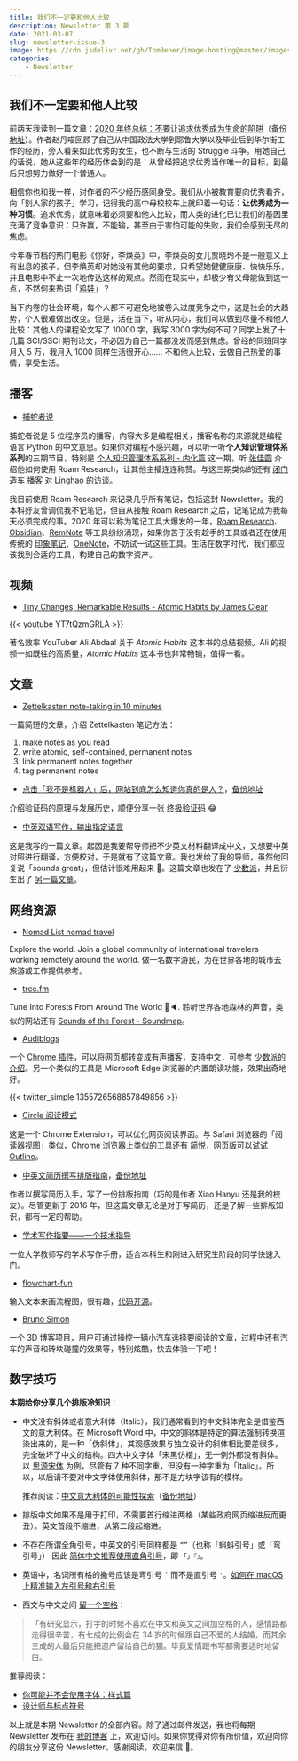 ```yaml
---
title: 我们不一定要和他人比较
description: Newsletter 第 3 期
date: 2021-03-07
slug: newsletter-issue-3
image: https://cdn.jsdelivr.net/gh/TomBener/image-hosting@master/images/newsletter-3-cover.png
categories:
    - Newsletter
---
```



## 我们不一定要和他人比较

前两天我读到一篇文章：[​2020 年终总结：不要让追求优秀成为生命的陷阱](https://mp.weixin.qq.com/s/uuxaSVSnKlTuo1IfXVwACg)（[备份地址](https://ipfs.io/ipfs/QmR2ZGK43P63ZM4erk2pess1oR2bJpeJzC4GrXTFXxSKCn)）。作者赵丹喵回顾了自己从中国政法大学到耶鲁大学以及毕业后到华尔街工作的经历，旁人看来如此优秀的女生，也不断与生活的 Struggle 斗争。用她自己的话说，她从这些年的经历体会到的是：从曾经把追求优秀当作唯一的目标，到最后只想努力做好一个普通人。

相信你也和我一样，对作者的不少经历感同身受。我们从小被教育要向优秀看齐，向「别人家的孩子」学习，记得我的高中母校校车上就印着一句话：**让优秀成为一种习惯**。追求优秀，就意味着必须要和他人比较，而人类的进化已让我们的基因里充满了竞争意识：只许赢，不能输，甚至由于害怕可能的失败，我们会感到无尽的焦虑。

今年春节档的热门电影《你好，李焕英》中，李焕英的女儿贾晓玲不是一般意义上有出息的孩子，但李焕英却对她没有其他的要求，只希望她健健康康、快快乐乐，并且电影中不止一次地传达这样的观点。然而在现实中，却极少有父母能做到这一点，不然何来热词「[鸡娃](https://www.stovol.club/034)」？

当下内卷的社会环境，每个人都不可避免地被卷入过度竞争之中，这是社会的大趋势，个人很难做出改变。但是，活在当下，听从内心，我们可以做到尽量不和他人比较：其他人的课程论文写了 10000 字，我写 3000 字为何不可？同学上发了十几篇 SCI/SSCI 期刊论文，不必因为自己一篇都没发而感到焦虑。曾经的同班同学月入 5 万，我月入 1000 同样生活很开心…… 不和他人比较，去做自己热爱的事情，享受生活。

## 播客

- [捕蛇者说](https://pythonhunter.org)

捕蛇者说是 5 位程序员的播客，内容大多是编程相关，播客名称的来源就是编程语言 Python 的中文意思。如果你对编程不感兴趣，可以听一听**个人知识管理体系系列**的三期节目，特别是 [个人知识管理体系系列 - 内化篇](https://pythonhunter.org/episodes/ep24) 这一期，听 [张佳圆](https://twitter.com/tisoga) 介绍他如何使用 Roam Research，让其他主播连连称赞。与这三期类似的还有 [闭门造车](https://gulugulufm.github.io) 播客 [对 Linghao 的访谈](https://gulugulufm.github.io/podcasts/8/)。

我目前使用 Roam Research 来记录几乎所有笔记，包括这封 Newsletter。我的本科好友曾调侃我不记笔记，但自从接触 Roam Research 之后，记笔记成为我每天必须完成的事。2020 年可以称为笔记工具大爆发的一年，[Roam Research](https://roamresearch.com)、[Obsidian](https://obsidian.md)、[RemNote](https://www.remnote.io) 等工具纷纷涌现，如果你苦于没有趁手的工具或者还在使用传统的 [印象笔记](https://www.yinxiang.com/)、[OneNote](https://www.onenote.com/)，不妨试一试这些工具。生活在数字时代，我们都应该找到合适的工具，构建自己的数字资产。

## 视频

- [Tiny Changes, Remarkable Results - Atomic Habits by James Clear](https://youtu.be/YT7tQzmGRLA)

{{< youtube YT7tQzmGRLA >}}

著名效率 YouTuber Ali Abdaal 关于 _Atomic Habits_ 这本书的总结视频。Ali 的视频一如既往的高质量，_Atomic Habits_ 这本书也非常畅销，值得一看。

## 文章

- [Zettelkasten note-taking in 10 minutes](https://blog.viktomas.com/posts/slip-box/)

一篇简短的文章，介绍 Zettelkasten 笔记方法：

1. make notes as you read
2. write atomic, self-contained, permanent notes
3. link permanent notes together
4. tag permanent notes

- [点击「我不是机器人」后，网站到底怎么知道你真的是人？](https://mp.weixin.qq.com/s/N_f7jp4TlIozxGR-mYHEhg)，[备份地址](https://mp.weixin.qq.com/s/N_f7jp4TlIozxGR-mYHEhg)

介绍验证码的原理与发展历史，顺便分享一张 [终极验证码](https://mastodon.gougere.fr/@PierreCol/105249097992224727) 😂

- [中英双语写作，输出指定语言](https://blog.retompi.com/post/input-bilingual-output-either-en-or-cn/)

这是我写的一篇文章。起因是我要帮导师把不少英文材料翻译成中文，又想要中英对照进行翻译，方便校对，于是就有了这篇文章。我也发给了我的导师，虽然他回复说「sounds great」，但估计很难用起来 🌚️。这篇文章也发在了 [少数派](https://sspai.com/post/65305)，并且衍生出了 [另一篇文章](https://blog.retompi.com/post/the-network-was-hijacked-by-disqus/)。

## 网络资源

- [Nomad List nomad travel](https://nomadlist.com)

Explore the world. Join a global community of international travelers working remotely around the world. 做一名数字游民，为在世界各地的城市去旅游或工作提供参考。

- [tree.fm](https://www.tree.fm)

Tune Into Forests From Around The World 🌳🔈. 聆听世界各地森林的声音，类似的网站还有 [Sounds of the Forest - Soundmap](https://timberfestival.org.uk/soundsoftheforest-soundmap/)。

- [Audiblogs](https://audiblogs.com)

一个 [Chrome 插件](https://chrome.google.com/webstore/detail/send-as-podcast/fblchjbbkkaoobkhhbloehgkpdlomido)，可以将网页都转变成有声播客，支持中文，可参考 [少数派的介绍](https://sspai.com/post/65179)。另一个类似的工具是 Microsoft Edge 浏览器的内置朗读功能，效果出奇地好。

{{< twitter_simple 1355726568857849856 >}}

- [Circle 阅读模式](https://ranhe.xyz/circle/)

这是一个 Chrome Extension，可以优化网页阅读界面。与 Safari 浏览器的「阅读器视图」类似，Chrome 浏览器上类似的工具还有 [简悦](http://ksria.com/simpread/)，网页版可以试试 [Outline](https://outline.com/)。

- [中英文简历撰写排版指南](https://ppresume.com/notes/guide-zh.html)，[备份地址](https://ipfs.io/ipfs/QmZrGeKngj8JABzdKL9XqrQRtw7qjwfaf73neDPGSp1xuz)

作者以撰写简历入手，写了一份排版指南（巧的是作者 Xiao Hanyu 还是我的校友）。尽管更新于 2016 年，但这篇文章无论是对于写简历，还是了解一些排版知识，都有一定的帮助。

- [学术写作指要——一个技术指导](https://chriszheng.science/essentials-of-academic-writing/)

一位大学教师写的学术写作手册，适合本科生和刚进入研究生阶段的同学快速入门。

- [flowchart-fun](https://flowchart.fun)

输入文本来画流程图，很有趣，[代码开源](https://github.com/tone-row/flowchart-fun)。

- [Bruno Simon](https://bruno-simon.com)

一个 3D 博客项目，用户可通过操控一辆小汽车选择要阅读的文章，过程中还有汽车的声音和砖块碰撞的效果等，特别炫酷，快去体验一下吧！

## 数字技巧

**本期给你分享几个排版冷知识**：

- 中文没有斜体或者意大利体（Italic），我们通常看到的中文斜体完全是借鉴西文的意大利体。在 Microsoft Word 中，中文的斜体是特定的算法强制转换渲染出来的，是一种「伪斜体」，其观感效果与独立设计的斜体相比要差很多，完全破坏了中文的结构。四大中文字体「宋黑仿楷」，无一例外都没有斜体。以 [思源宋体](https://source.typekit.com/source-han-serif/cn/) 为例，尽管有 7 种不同字重，但没有一种字重为「Italic」。所以，以后请不要对中文字体使用斜体，那不是方块字该有的模样。

    推荐阅读：[中文意大利体的可能性探索](https://zhuanlan.zhihu.com/p/100570139)（[备份地址](https://telegra.ph/中文意大利体的可能性探索-02-27)）

- 排版中文如果不是用于打印，不需要首行缩进两格（某些政府网页缩进反而更丑）。英文首段不缩进，从第二段起缩进。

- 不存在所谓全角引号，中英文的引号同样都是 `“”`（也称「蝌蚪引号」或「弯引号」） 因此 [简体中文推荐使用直角引号](https://github.com/sparanoid/chinese-copywriting-guidelines/blob/master/README.zh-CN.md#简体中文使用直角引号)，即 `「」『』`。

- 英语中，名词所有格的撇号应该是弯引号 `’` 而不是直引号 `'`。[如何在 macOS 上精准输入左引号和右引号](https://sspai.com/post/38342)

- 西文与中文之间 [留一个空格](https://github.com/sparanoid/chinese-copywriting-guidelines/blob/master/README.zh-CN.md#空格)：

> 「有研究显示，打字的时候不喜欢在中文和英文之间加空格的人，感情路都走得很辛苦，有七成的比例会在 34 岁的时候跟自己不爱的人结婚，而其余三成的人最后只能把遗产留给自己的猫。毕竟爱情跟书写都需要适时地留白。

推荐阅读：

- [你可能并不会使用字体：样式篇](https://www.bilibili.com/video/BV1xV411v7M2)
- [设计师与标点符号](https://www.bilibili.com/video/BV1AX4y1u7Ag)

以上就是本期 Newsletter 的全部内容。除了通过邮件发送，我也将每期 Newsletter 发布在 [我的博客](https://blog.retompi.com) 上，欢迎访问。如果你觉得对你有所价值，欢迎向你的朋友分享这份 Newsletter。感谢阅读，欢迎来信 📧️。
